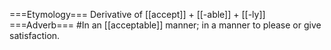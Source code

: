 ===Etymology===
Derivative of [[accept]] + [[-able]] + [[-ly]]
===Adverb===
#In an [[acceptable]] manner; in a manner to please or give satisfaction.